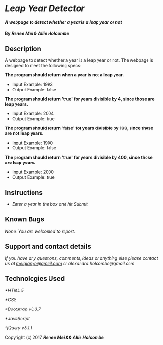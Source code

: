 # _Leap Year Detector_

#### _A webpage to detect whether a year is a leap year or not_

#### By _**Renee Mei & Allie Holcombe**_

## Description

A webpage to detect whether a year is a leap year or not. The webpage is designed to meet the following specs:

**The program should return when a year is not a leap year.**
* Input Example: 1993
* Output Example: false

**The program should return 'true' for years divisible by 4, since those are leap years.**
* Input Example: 2004
* Output Example: true

**The program should return 'false' for years divisible by 100, since those are not leap years.**

* Input Example: 1900
* Output Example: false

**The program should return 'true' for years divisible by 400, since those are leap years.**
* Input Example: 2000
* Output Example: true

## Instructions

* _Enter a year in the box and hit Submit_

## Known Bugs

_None. You are welcomed to report._

## Support and contact details

_If you have any questions, comments, ideas or anything else please contact us at meiqianye@gmail.com or alexandra.holcombe@gmail.com_

## Technologies Used

_*HTML 5_

_*CSS_

_*Bootstrap v3.3.7_

_*JavaScript_

_*jQuery v3.1.1_

Copyright (c) 2017 **_Renee Mei && Allie Holcombe_**
